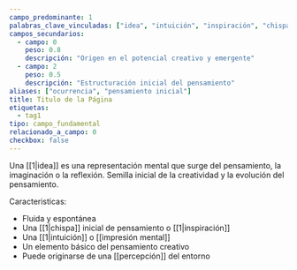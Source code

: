 ```yaml
---
campo_predominante: 1
palabras_clave_vinculadas: ["idea", "intuición", "inspiración", "chispa"]
campos_secundarios:
  - campo: 0
    peso: 0.8
    descripción: "Origen en el potencial creativo y emergente"
  - campo: 2
    peso: 0.5
    descripción: "Estructuración inicial del pensamiento"
aliases: ["ocurrencia", "pensamiento inicial"]
title: Titulo de la Página
etiquetas:
  - tag1
tipo: campo_fundamental
relacionado_a_campo: 0
checkbox: false
---
```

Una [[1|idea]] es una representación mental que surge del pensamiento, la imaginación o la reflexión. 
Semilla inicial de la creatividad y la evolución del pensamiento.

Caracteristicas:

- Fluida y espontánea
- Una [[1|chispa]] inicial de pensamiento o [[1|inspiración]]
- Una [[1|intuición]] o [[impresión mental]]
- Un elemento básico del pensamiento creativo
- Puede originarse de una [[percepción]] del entorno
